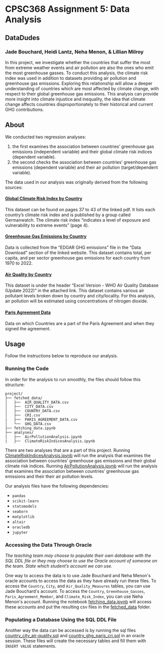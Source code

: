 # CPSC368 Assignment 5: Data Analysis
## DataDudes
### Jade Bouchard, Heidi Lantz, Neha Menon, & Lillian Milroy 

In this project, we investigate whether the countries that suffer the most from extreme 
weather events and air pollution are also the ones who emit the most greenhouse gasses. To conduct this analysis,
the climate risk index was used in addition to datasets providing air pollution and greenhouse gas emissions. Exploring
this relationship will allow a deeper understanding of countries which are most affected by climate change, with respect
to their global greenhouse gas emissions. This analysis can provide more insight into climate injustice and inequality, the
idea that climate change affects countries disproportionately to their historical and current GHG contributions.

## About

We conducted two regression analyses: 
1. the first examines the association between countries’ greenhouse gas emissions
   (independent variable) and their global climate risk indices (dependent variable).
3. the second checks the association between countries’ greenhouse gas emissions
   (dependent variable) and their air pollution (target/dependent variable).

The data used in our analysis was originally derived from the following sources:

#### [Global Climate Risk Index by Country](https://www.germanwatch.org/sites/default/files/20-2-01e%20Global%20Climate%20Risk%20Index%202020_14.pdf)

This dataset can be found on pages 37 to 43 of the linked pdf. It lists each country’s climate 
risk index and is published by a group called Germanwatch. The climate risk index “indicates 
a level of exposure and vulnerability to extreme events” (page 4). 

#### [Greenhouse Gas Emissions by Country](https://edgar.jrc.ec.europa.eu/report_2023#data_download)

Data is collected from the “EDGAR GHG emissions” file in the “Data Download” section of the 
linked website. This dataset contains total, per capita, and per sector greenhouse gas emissions 
for each country from 1970 to 2022. 

#### [Air Quality by Country](https://www.who.int/data/gho/data/themes/air-pollution/who-air-quality-database/2022)

This dataset is under the header “Excel Version - WHO Air Quality Database (Update 2022)” in the 
attached link. This dataset contains various air pollutant levels broken down by country and 
city/locality. For this analysis, air pollution will be estimated using concentrations of nitrogen dioxide. 

#### [Paris Agreement Data](https://treaties.un.org/pages/ViewDetails.aspx?src=TREATY&mtdsg_no=XXVII-7-d&chapter=27&clang=_en)

Data on which Countries are a part of the Paris Agreement and when they signed the agreement.

## Usage
Follow the instructions below to reproduce our analysis.

### Running the Code
In order for the analysis to run smoothly, the files should follow this structure:

```
project/          
├── fetched_data/                     
│   ├──  AIR_QUALITY_DATA.csv
│   ├──  CITY_DATA.csv
│   ├──  COUNTRY_DATA.csv
│   ├──  CRI.csv
|   ├──  PARIS_AGREEMENT_DATA.csv
│   └──  GHG_DATA.csv
├── fetching_data.ipynb
├── analyses/
|   ├──  AirPollutionAnalysis.ipynb
|   ├──  ClimateRiskIndicesAnalysis.ipynb
```

There are two analyses that are a part of this project. Running [ClimateRiskIndicesAnalysis.ipynb](analyses/ClimateRiskIndicesAnalysis.ipynb) will run the analysis that examines the association between countries’ greenhouse gas emissions and their global climate risk indices. Running [AirPollutionAnalysis.ipynb](analyses/AirPollutionAnalysis.ipynb) will run the analysis that examines the association between countries’ greenhouse gas emissions and their their air pollution levels.

Our analysis files have the following dependencies:
- `pandas`
- `scikit-learn`
- `statsmodels`
- `seaborn`
- `matplotlib`
- `altair`
- `oracledb`
- `jupyter`

### Accessing the Data Through Oracle
*The teaching team may choose to populate their own database with the SQL DDL file or they may 
choose to use the Oracle account of someone on the team. State which student’s account we can use.*

One way to access the data is to use Jade Bouchard and Neha Menon's oracle accounts to access the data as they have already run these files. To access the `Country`, `City`, and `Air_Quality_Measures` tables, you can use Jade Bouchard's account. To access the `Country`, `Greenhouse_Gasses`, `Paris_Agreement_Member`, and `Climate_Risk_Index`, you can use Neha Menon's account. Running the notebook [fetching_data.ipynb](fetching_data.ipynb) will access these accounts and put the resulting csv files in the [fetched_data](fetched_data) folder.

### Populating a Database Using the SQL DDL File

Another way the data can be accessed is by running the sql files [country_city_air-quality.sql](country_city_air-quality.sql) and [country_ghg_paris_cri.sql](country_ghg_paris_cri.sql) in an oracle session. These files will create the necessary tables and fill them with `INSERT VALUE` statements.
